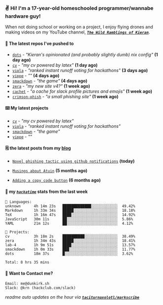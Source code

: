 ### ✌️ Hi! I'm a 17-year-old homeschooled programmer/wannabe hardware guy!

When not doing school or working on a project, I enjoy flying drones and making videos on my YouTube channel, [**_`The Wild Ramblings of Kieran`_**](https://youtube.com/@kieran.rambles).

#### 👷 The latest repos I've pushed to

- [`dots`](https://github.com/taciturnaxolotl/dots) - _"Kieran's opinionated (and probably slightly dumb) nix config"_ **(1 day ago)**
- [`cv`](https://github.com/taciturnaxolotl/cv) - _"my cv powered by latex"_ **(1 day ago)**
- [`viola`](https://github.com/taciturnaxolotl/viola) - _"ranked instant runoff voting for hackathons"_ **(3 days ago)**
- [`yippe`](https://github.com/taciturnaxolotl/yippe) - _""_ **(4 days ago)**
- [`smackdown`](https://github.com/taciturnaxolotl/smackdown) - _"the game"_ **(4 days ago)**
- [`zera`](https://github.com/taciturnaxolotl/zera) - _"my new site v4?"_ **(1 week ago)**
- [`cachet`](https://github.com/taciturnaxolotl/cachet) - _"a cache for slack profile pictures and emojis"_ **(1 week ago)**
- [`crimson-phish`](https://github.com/taciturnaxolotl/crimson-phish) - _"a small phishing site"_ **(1 week ago)**

#### ⌨️ My latest projects

- [`cv`](https://github.com/taciturnaxolotl/cv) - _"my cv powered by latex"_
- [`viola`](https://github.com/taciturnaxolotl/viola) - _"ranked instant runoff voting for hackathons"_
- [`smackdown`](https://github.com/taciturnaxolotl/smackdown) - _"the game"_
- [`yippe`](https://github.com/taciturnaxolotl/yippe) - _""_

#### 🗒️ the latest posts from my [blog](https://dunkirk.sh)

- [`Novel phishing tactic using github notifications`](https://dunkirk.sh/blog/github-phishing/) **(today)**

- [`Musings about Atuin`](https://dunkirk.sh/blog/atuin/) **(5 months ago)**

- [`Adding a copy code button`](https://dunkirk.sh/blog/adding-a-copy-button/) **(6 months ago)**



#### 📡 my [_`hackatime`_](https://waka.hackclub.com) stats from the last week

```text
💾 Languages:
unknown      4h 14m 23s   █████████████░░░░░░░░░░░░  49.42%
Markdown     1h 33m 34s   █████░░░░░░░░░░░░░░░░░░░░  18.18%
TeX          1h 16m 47s   ████░░░░░░░░░░░░░░░░░░░░░  14.92%
JavaScript   30m 11s      ██░░░░░░░░░░░░░░░░░░░░░░░  5.86%
YAML         21m 12s      ██░░░░░░░░░░░░░░░░░░░░░░░  4.12%

💼 Projects:
cv           3h 18m 2s    ██████████░░░░░░░░░░░░░░░  38.49%
zera         1h 34m 43s   █████░░░░░░░░░░░░░░░░░░░░  18.41%
lab-4        1h 9m 51s    ████░░░░░░░░░░░░░░░░░░░░░  13.57%
smackdown    1h 0m 33s    ███░░░░░░░░░░░░░░░░░░░░░░  11.77%
dots         18m 37s      █░░░░░░░░░░░░░░░░░░░░░░░░  3.62%

Total: 8 hrs 35 mins
```

#### 📮 Want to Contact me?

```text
Email: me@dunkirk.sh
Slack: @krn (hackclub.com/slack)
```

_readme auto updates on the hour via [**`taciturnaxolotl/markscribe`**](https://github.com/taciturnaxolotl/markscribe)_
